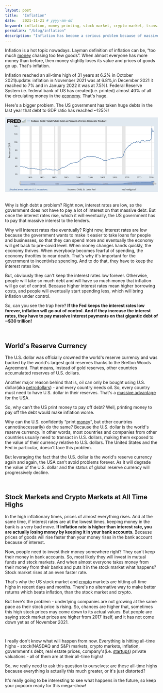 ```yaml
---
layout: post
title:  "Inflation"
date:   2021-11-21 # yyyy-mm-dd
keyword: inflation, money printing, stock market, crypto market, transitory
permalink: "/blog/inflation"
description: "Inflation has become a serious problem because of massive money printing by the federal bank."
---
```


Inflation is a hot topic nowadays. Layman definition of inflation can be, “too much <a href="https://prashantkikani.com/blog/money" target="_blank">money</a> chasing too few goods”. When almost everyone has more money than before, then money slightly loses its value and prices of goods go up. That's inflation. 

Inflation reached an all-time high of 31 years at 6.2% in October 2021(update: inflation in November 2021 was at 6.8%,in December 2021 it reached to 7% and in January 2022 it was at 7.5%). Federal Reserve System i.e. federal bank of US has created(i.e. printed) almost 40% of all the circulating money in the <a href="https://prashantkikani.com/blog/economy-and-finance" target="_blank">economy</a>. That's huge.

Here's a bigger problem. The US government has taken huge debts in the last year that debt to GDP ratio has reached ~125%! 

<center><img src="../assets/us_debt_to_gdp.png"/></center>
<br/>

Why is high debt a problem? Right now, interest rates are low, so the government does not have to pay a lot of interest on that massive debt. But once the interest rates rise, which it will eventually, the US government has to pay that massive interest to the lenders.

Why will interest rates rise eventually? Right now, interest rates are low because the government wants to make it easier to take loans for people and businesses, so that they can spend more and eventually the economy will get back to pre-covid level. When money changes hands quickly, the economy thrives. When everybody becomes fearful of spending, the economy throttles to near death. That's why it's important for the government to incentivise spending. And to do that, they have to keep the interest rates low.

But, obviously they can't keep the interest rates low forever. Otherwise, people will take so much debt and will have so much money that inflation will go out of control. Because higher interest rates mean higher borrowing costs, and people will eventually start spending less, which will bring inflation under control. 

So, can you see the trap here? <b>If the Fed keeps the interest rates low forever, inflation will go out of control. And if they increase the interest rates, they have to pay massive interest payments on that gigantic debt of ~$30 trillion!</b>

<br/>

## World's Reserve Currency

The U.S. dollar was officially crowned the world's reserve currency and was backed by the world's largest gold reserves thanks to the Bretton Woods Agreement. That means, instead of gold reserves, other countries accumulated reserves of U.S. dollars. 

Another major reason behind that is, oil can only be bought using U.S. dollar(aka <a href="https://www.investopedia.com/terms/p/petrodollars.asp" target="_blank">petrodollars</a>) - and every country needs oil. So, every country must need to have U.S. dollar in their reserves. That's a <a href="https://www.investopedia.com/articles/forex/072915/how-petrodollars-affect-us-dollar.asp" target="_blank">massive advantage</a> for the USA.

So, why can't the US print money to pay off debt? Well, printing money to pay off the debt would make inflation worse.

Why can the U.S. confidently “print <a href="https://prashantkikani.com/blog/money" target="_blank">money</a>”, but other countries cannot(necessarily) do the same? Because the U.S. dollar is the world's reserve currency. In other words, most countries and companies from other countries usually need to transact in U.S. dollars, making them exposed to the value of their currency relative to U.S. dollars. The United States and the Fed in particular, doesn't face this problem.

But leveraging the fact that the U.S. dollar is the world's reserve currency again and again, the USA can't avoid problems forever. As it will degrade the value of the U.S. dollar and the status of global reserve currency will progressively decline.

<br/>

## Stock Markets and Crypto Markets at All Time Highs

In the high inflationary times, prices of almost everything rises. And at the same time, if interest rates are at the lowest times, keeping money in the bank is a very bad move. <b>If inflation rate is higher than interest rate, you are actually losing money by keeping it in your bank accounts</b>. Because prices of goods will rise faster than your money rises in the bank account because of interest.

Now, people need to invest their money somewhere right? They can't keep their money in bank accounts. So, most likely they will invest in mutual funds and stock markets. And when almost everyone takes money from their money from their banks and puts it in the stock market what happens? Stock market rises at an even faster rate.

That's why the US stock market and <a href="https://prashantkikani.com/blog/crypto-is-inevitable" target="_blank">crypto</a> markets are hitting all-time highs in recent days and months. There's no alternative way to make better returns which beats inflation, than the stock market and crypto.

But here's the problem - underlying companies are not growing at the same pace as their stock price is rising. So, chances are higher that, sometimes this high stock prices may come down to its actual values. But people are saying stock market prices are higher from 2017 itself, and it has not come down yet as of November 2021.  

<br/>

I really don't know what will happen from now. Everything is hitting all-time highs - stock(NASDAQ and S&P) markets, crypto markets, inflation, government's debt, real estate prices, company's(i.e. <a href="https://prashantkikani.com/blog/startup-ecosystem" target="_blank">startups</a>) private valuations - all of them are at their all-time highs!

So, we really need to ask this question to ourselves: are these all-time highs because everything is actually this much greater, or it's just distorted?

It's really going to be interesting to see what happens in the future, so keep your popcorn ready for this mega-show! 





